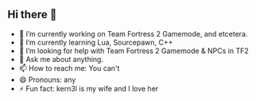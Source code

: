 ## Hi there 👋

- 🔭 I’m currently working on Team Fortress 2 Gamemode, and etcetera.
- 🌱 I’m currently learning Lua, Sourcepawn, C++
- 🤔 I’m looking for help with Team Fortress 2 Gamemode & NPCs in TF2
- 💬 Ask me about anything.
- 📫 How to reach me: You can't
- 😄 Pronouns: any
- ⚡ Fun fact: kern3l is my wife and I love her
